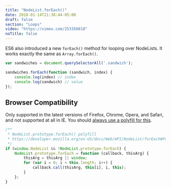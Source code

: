 ```yaml
---
title: "NodeList.forEach()"
date: 2018-01-14T21:38:44-05:00
draft: false
section: "Loops"
video: "https://vimeo.com/253356818"
noTitle: false
---
```


ES6 also introduced a new `forEach()` method for looping over NodeLists. It works exactly the same as `Array.forEach()`.

```javascript
var sandwiches = document.querySelectorAll('.sandwich');

sandwiches.forEach(function (sandwich, index) {
	console.log(index) // index
	console.log(sandwich) // value
});
```

## Browser Compatibility

Only supported in the latest versions of Firefox, Chrome, Opera, and Safari, and not supported at all in IE. You should [always use a polyfill for this](https://vanillajstoolkit.com/polyfills/nodelistforeach/).

```javascript
/**
 * NodeList.prototype.forEach() polyfill
 * https://developer.mozilla.org/en-US/docs/Web/API/NodeList/forEach#Polyfill
 */
if (window.NodeList && !NodeList.prototype.forEach) {
	NodeList.prototype.forEach = function (callback, thisArg) {
		thisArg = thisArg || window;
		for (var i = 0; i < this.length; i++) {
			callback.call(thisArg, this[i], i, this);
		}
	};
}
```